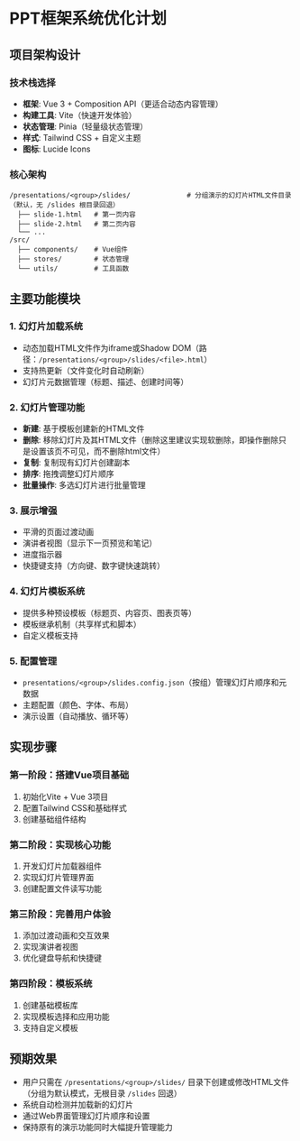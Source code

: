 # PPT框架系统优化计划

## 项目架构设计

### 技术栈选择

- **框架**: Vue 3 + Composition API（更适合动态内容管理）
- **构建工具**: Vite（快速开发体验）
- **状态管理**: Pinia（轻量级状态管理）
- **样式**: Tailwind CSS + 自定义主题
- **图标**: Lucide Icons

### 核心架构

```
/presentations/<group>/slides/              # 分组演示的幻灯片HTML文件目录（默认，无 /slides 根目录回退）
  ├── slide-1.html   # 第一页内容
  ├── slide-2.html   # 第二页内容
  └── ...
/src/
  ├── components/    # Vue组件
  ├── stores/        # 状态管理
  └── utils/         # 工具函数
```

## 主要功能模块

### 1. 幻灯片加载系统

- 动态加载HTML文件作为iframe或Shadow DOM（路径：`/presentations/<group>/slides/<file>.html`）
- 支持热更新（文件变化时自动刷新）
- 幻灯片元数据管理（标题、描述、创建时间等）

### 2. 幻灯片管理功能

- **新建**: 基于模板创建新的HTML文件
- **删除**: 移除幻灯片及其HTML文件（删除这里建议实现软删除，即操作删除只是设置该页不可见，而不删除html文件）
- **复制**: 复制现有幻灯片创建副本
- **排序**: 拖拽调整幻灯片顺序
- **批量操作**: 多选幻灯片进行批量管理

### 3. 展示增强

- 平滑的页面过渡动画
- 演讲者视图（显示下一页预览和笔记）
- 进度指示器
- 快捷键支持（方向键、数字键快速跳转）

### 4. 幻灯片模板系统

- 提供多种预设模板（标题页、内容页、图表页等）
- 模板继承机制（共享样式和脚本）
- 自定义模板支持

### 5. 配置管理

- `presentations/<group>/slides.config.json`（按组）管理幻灯片顺序和元数据
- 主题配置（颜色、字体、布局）
- 演示设置（自动播放、循环等）

## 实现步骤

### 第一阶段：搭建Vue项目基础

1. 初始化Vite + Vue 3项目
2. 配置Tailwind CSS和基础样式
3. 创建基础组件结构

### 第二阶段：实现核心功能

1. 开发幻灯片加载器组件
2. 实现幻灯片管理界面
3. 创建配置文件读写功能

### 第三阶段：完善用户体验

1. 添加过渡动画和交互效果
2. 实现演讲者视图
3. 优化键盘导航和快捷键

### 第四阶段：模板系统 

1. 创建基础模板库
2. 实现模板选择和应用功能
3. 支持自定义模板

## 预期效果

- 用户只需在 `/presentations/<group>/slides/` 目录下创建或修改HTML文件（分组为默认模式，无根目录 `/slides` 回退）
- 系统自动检测并加载新的幻灯片
- 通过Web界面管理幻灯片顺序和设置
- 保持原有的演示功能同时大幅提升管理能力